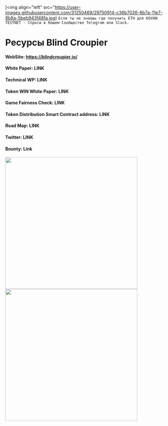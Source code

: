 [<img align="left" src="https://user-images.githubusercontent.com/31250469/29750914-c36b7026-8b7a-11e7-8b8a-5beb943f48fa.jpg)
`Если ты не знаешь где получить ETH для KOVAN TESTNET - Спроси в Нашем Сообществе Telegram или Slack.`

# Ресурсы Blind Croupier

#### WebSite: https://blindcroupier.io/

#### White Paper: LINK

#### Technical WP: LINK

#### Token WIN White Paper: LINK

#### Game Fairness Check: LINK

#### Token Distribution Smart Contract address: LINK

#### Road Map: LINK

#### Twitter: LINK

#### Bounty: Link

[<img align="left" src="https://user-images.githubusercontent.com/31250469/29744115-d528a428-8ad0-11e7-97e6-bb16bbf286f9.png" width="420">](http://blind-croupier.herokuapp.com/) [<img align="left" src="https://user-images.githubusercontent.com/31250469/29744116-d5fb346a-8ad0-11e7-9f27-f5b41b99ae4a.png" width="420">](http://blind-croupier.herokuapp.com/)
